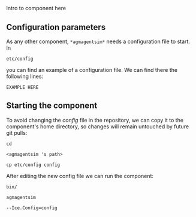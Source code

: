 ```
```
#
``` agmagentsim
```
Intro to component here


## Configuration parameters
As any other component,
``` *agmagentsim* ```
needs a configuration file to start. In

    etc/config

you can find an example of a configuration file. We can find there the following lines:

    EXAMPLE HERE

    
## Starting the component
To avoid changing the *config* file in the repository, we can copy it to the component's home directory, so changes will remain untouched by future git pulls:

    cd

``` <agmagentsim 's path> ```

    cp etc/config config
    
After editing the new config file we can run the component:

    bin/

```agmagentsim ```

    --Ice.Config=config
